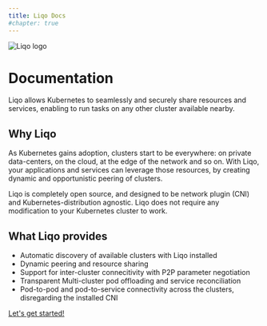 ```yaml
---
title: Liqo Docs
#chapter: true
---
```


![Liqo logo](/images/logo-liqo-blue.svg)

# Documentation

Liqo allows Kubernetes to seamlessly and securely share resources and services, enabling to run tasks on any other 
cluster available nearby.

## Why Liqo


As Kubernetes gains adoption, clusters start to be everywhere: on private data-centers, on the cloud, at the edge of the network and so on. With Liqo, your applications and services can leverage those resources, by creating dynamic and opportunistic peering of clusters.


Liqo is completely open source, and designed to be network plugin (CNI) and Kubernetes-distribution agnostic. Liqo does not require any modification to your Kubernetes cluster to work.

## What Liqo provides

* Automatic discovery of available clusters with Liqo installed
* Dynamic peering and resource sharing
* Support for inter-cluster connecitivity with P2P parameter negotiation
* Transparent Multi-cluster pod offloading and service reconciliation
* Pod-to-pod and pod-to-service connectivity across the clusters, disregarding the installed CNI

[Let's get started!](user/gettingstarted)
